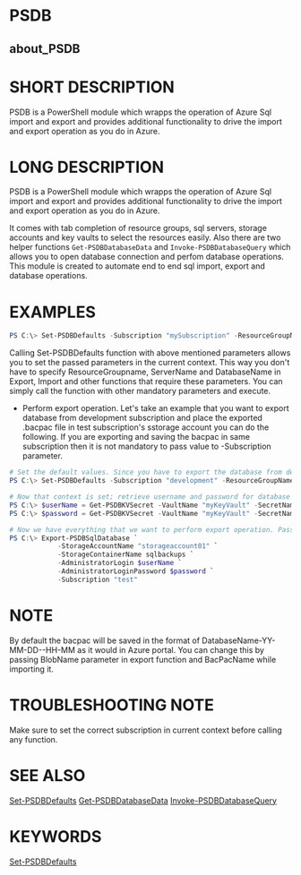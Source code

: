 ﻿# PSDB

## about_PSDB

# SHORT DESCRIPTION

PSDB is a PowerShell module which wrapps the operation of Azure Sql import and export and provides additional functionality to drive the import and export operation as you do in Azure.

# LONG DESCRIPTION

PSDB is a PowerShell module which wrapps the operation of Azure Sql import and export and provides additional functionality to drive the import and export operation as you do in Azure.

It comes with tab completion of resource groups, sql servers, storage accounts and key vaults to select the resources easily. Also there are two helper functions `Get-PSDBDatabaseData` and `Invoke-PSDBDatabaseQuery` which allows you to open database connection and perfom database operations. This module is created to automate end to end sql import, export and database operations.

# EXAMPLES

```powershell
PS C:\> Set-PSDBDefaults -Subscription "mySubscription" -ResourceGroupName "RSG" -ServerName "SqlServer01" -DatabaseName "Database01"
```

Calling Set-PSDBDefaults function with above mentioned parameters allows you to set the passed parameters in the current context. This way you don't have to specify ResourceGroupname, ServerName and DatabaseName in Export, Import and other functions that require these parameters. You can simply call the function with other mandatory parameters and execute.

- Perform export operation. Let's take an example that you want to export database from development subscription and place the exported .bacpac file in test subscription's sstorage account you can do the following. If you are exporting and saving the bacpac in same subscription then it is not mandatory to pass value to -Subscription parameter.

```powershell
# Set the default values. Since you have to export the database from development lets set the context as development.
PS C:\> Set-PSDBDefaults -Subscription "development" -ResourceGroupName "RSG" -ServerName "SqlServer01" -DatabaseName "Database01"

# Now that context is set; retrieve username and password for database from keyvault. You can also pass the username and password as is, refer cmdlet releated help by running help Export-PSDBSqlDatabase -Full to know more.
PS C:\> $userName = Get-PSDBKVSecret -VaultName "myKeyVault" -SecretName "SQLUSERNAME" -AsPlainText
PS C:\> $password = Get-PSDBKVSecret -VaultName "myKeyVault" -SecretName "SQLPASSWORD"

# Now we have everything that we want to perform export operation. Pass the test subscription name and storage account details to export .bacpac file and save in the storage account.
PS C:\> Export-PSDBSqlDatabase `
            -StorageAccountName "storageaccount01" `
            -StorageContainerName sqlbackups `
            -AdministratorLogin $userName `
            -AdministratorLoginPassword $password `
            -Subscription "test"
```

# NOTE

By default the bacpac will be saved in the format of DatabaseName-YY-MM-DD--HH-MM as it would in Azure portal. You can change this by passing BlobName parameter in export function and BacPacName while importing it.

# TROUBLESHOOTING NOTE

Make sure to set the correct subscription in current context before calling any function.

# SEE ALSO

[Set-PSDBDefaults](https://github.com/hkarthik7/PSDB/blob/master/docs/Set-PSDBDefaults.md)
[Get-PSDBDatabaseData](https://github.com/hkarthik7/PSDB/blob/master/docs/Get-PSDBDatabaseData.md)
[Invoke-PSDBDatabaseQuery](https://github.com/hkarthik7/PSDB/blob/master/docs/Invoke-PSDBDatabaseQuery.md)

# KEYWORDS

[Set-PSDBDefaults](https://github.com/hkarthik7/PSDB/blob/master/docs/Set-PSDBDefaults.md)
